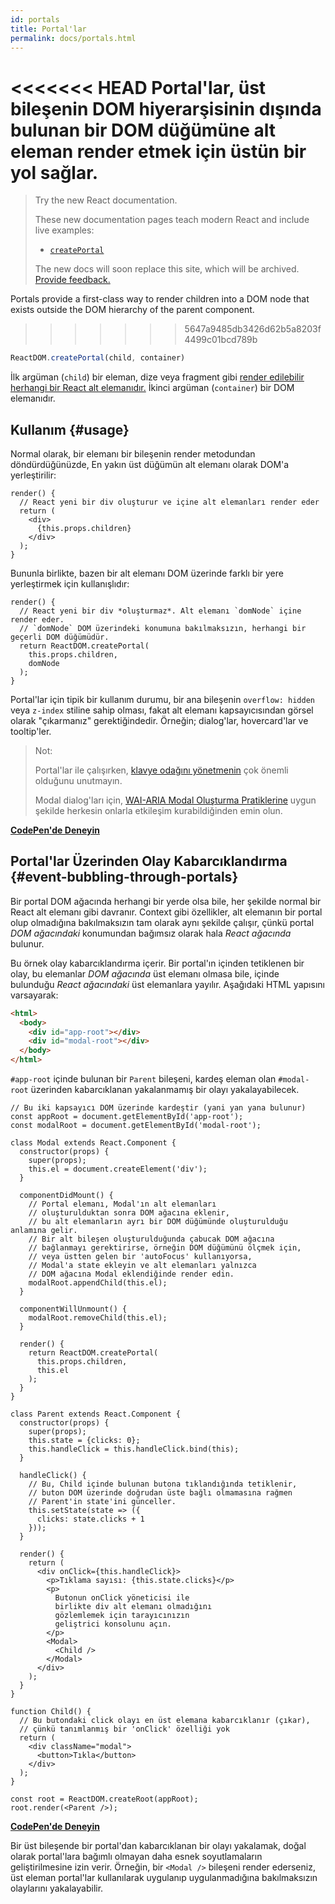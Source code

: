 ```yaml
---
id: portals
title: Portal'lar
permalink: docs/portals.html
---
```


<<<<<<< HEAD
Portal'lar, üst bileşenin DOM hiyerarşisinin dışında bulunan bir DOM düğümüne alt eleman render etmek için üstün bir yol sağlar.
=======
> Try the new React documentation.
> 
> These new documentation pages teach modern React and include live examples:
>
> - [`createPortal`](https://beta.reactjs.org/reference/react-dom/createPortal)
>
> The new docs will soon replace this site, which will be archived. [Provide feedback.](https://github.com/reactjs/reactjs.org/issues/3308)

Portals provide a first-class way to render children into a DOM node that exists outside the DOM hierarchy of the parent component.
>>>>>>> 5647a9485db3426d62b5a8203f4499c01bcd789b

```js
ReactDOM.createPortal(child, container)
```

İlk argüman (`child`) bir eleman, dize veya fragment gibi [render edilebilir herhangi bir React alt elemanıdır.](/docs/react-component.html#render) İkinci argüman (`container`) bir DOM elemanıdır.

## Kullanım {#usage}

Normal olarak, bir elemanı bir bileşenin render metodundan döndürdüğünüzde, En yakın üst düğümün alt elemanı olarak DOM'a yerleştirilir:

```js{4,6}
render() {
  // React yeni bir div oluşturur ve içine alt elemanları render eder
  return (
    <div>
      {this.props.children}
    </div>
  );
}
```

Bununla birlikte, bazen bir alt elemanı DOM üzerinde farklı bir yere yerleştirmek için kullanışlıdır:

```js{6}
render() {
  // React yeni bir div *oluşturmaz*. Alt elemanı `domNode` içine render eder.
  // `domNode` DOM üzerindeki konumuna bakılmaksızın, herhangi bir geçerli DOM düğümüdür.
  return ReactDOM.createPortal(
    this.props.children,
    domNode
  );
}
```

Portal'lar için tipik bir kullanım durumu, bir ana bileşenin `overflow: hidden` veya `z-index` stiline sahip olması, fakat alt elemanı kapsayıcısından görsel olarak "çıkarmanız" gerektiğindedir. Örneğin; dialog'lar, hovercard'lar ve tooltip'ler.

> Not:
>
> Portal'lar ile çalışırken, [klavye odağını yönetmenin](/docs/accessibility.html#programmatically-managing-focus) çok önemli olduğunu unutmayın.
>
> Modal dialog'ları için, [WAI-ARIA Modal Oluşturma Pratiklerine](https://www.w3.org/WAI/ARIA/apg/patterns/dialogmodal/) uygun şekilde herkesin onlarla etkileşim kurabildiğinden emin olun.

[**CodePen'de Deneyin**](https://codepen.io/gaearon/pen/yzMaBd)

## Portal'lar Üzerinden Olay Kabarcıklandırma {#event-bubbling-through-portals}

Bir portal DOM ağacında herhangi bir yerde olsa bile, her şekilde normal bir React alt elemanı gibi davranır. Context gibi özellikler, alt elemanın bir portal olup olmadığına bakılmaksızın tam olarak aynı şekilde çalışır, çünkü portal *DOM ağacındaki* konumundan bağımsız olarak hala *React ağacında* bulunur.

Bu örnek olay kabarcıklandırma içerir. Bir portal'ın içinden tetiklenen bir olay, bu elemanlar *DOM ağacında* üst elemanı olmasa bile, içinde bulunduğu *React ağacındaki* üst elemanlara yayılır. Aşağıdaki HTML yapısını varsayarak:

```html
<html>
  <body>
    <div id="app-root"></div>
    <div id="modal-root"></div>
  </body>
</html>
```

`#app-root` içinde bulunan bir `Parent` bileşeni, kardeş eleman olan `#modal-root` üzerinden kabarcıklanan yakalanmamış bir olayı yakalayabilecek.

```js{28-31,42-49,53,61-63,70-71,74}
// Bu iki kapsayıcı DOM üzerinde kardeştir (yani yan yana bulunur)
const appRoot = document.getElementById('app-root');
const modalRoot = document.getElementById('modal-root');

class Modal extends React.Component {
  constructor(props) {
    super(props);
    this.el = document.createElement('div');
  }

  componentDidMount() {
    // Portal elemanı, Modal'ın alt elemanları
    // oluşturulduktan sonra DOM ağacına eklenir,
    // bu alt elemanların ayrı bir DOM düğümünde oluşturulduğu anlamına gelir.
    // Bir alt bileşen oluşturulduğunda çabucak DOM ağacına
    // bağlanmayı gerektirirse, örneğin DOM düğümünü ölçmek için,
    // veya üstten gelen bir 'autoFocus' kullanıyorsa,
    // Modal'a state ekleyin ve alt elemanları yalnızca
    // DOM ağacına Modal eklendiğinde render edin.
    modalRoot.appendChild(this.el);
  }

  componentWillUnmount() {
    modalRoot.removeChild(this.el);
  }

  render() {
    return ReactDOM.createPortal(
      this.props.children,
      this.el
    );
  }
}

class Parent extends React.Component {
  constructor(props) {
    super(props);
    this.state = {clicks: 0};
    this.handleClick = this.handleClick.bind(this);
  }

  handleClick() {
    // Bu, Child içinde bulunan butona tıklandığında tetiklenir,
    // buton DOM üzerinde doğrudan üste bağlı olmamasına rağmen
    // Parent'in state'ini günceller.
    this.setState(state => ({
      clicks: state.clicks + 1
    }));
  }

  render() {
    return (
      <div onClick={this.handleClick}>
        <p>Tıklama sayısı: {this.state.clicks}</p>
        <p>
          Butonun onClick yöneticisi ile
          birlikte div alt elemanı olmadığını
          gözlemlemek için tarayıcınızın
          geliştrici konsolunu açın.
        </p>
        <Modal>
          <Child />
        </Modal>
      </div>
    );
  }
}

function Child() {
  // Bu butondaki click olayı en üst elemana kabarcıklanır (çıkar),
  // çünkü tanımlanmış bir 'onClick' özelliği yok
  return (
    <div className="modal">
      <button>Tıkla</button>
    </div>
  );
}

const root = ReactDOM.createRoot(appRoot);
root.render(<Parent />);
```

[**CodePen'de Deneyin**](https://codepen.io/gaearon/pen/jGBWpE)

Bir üst bileşende bir portal'dan kabarcıklanan bir olayı yakalamak, doğal olarak portal'lara bağımlı olmayan daha esnek soyutlamaların geliştirilmesine izin verir. Örneğin, bir `<Modal />` bileşeni render ederseniz, üst eleman portal'lar kullanılarak uygulanıp uygulanmadığına bakılmaksızın olaylarını yakalayabilir.